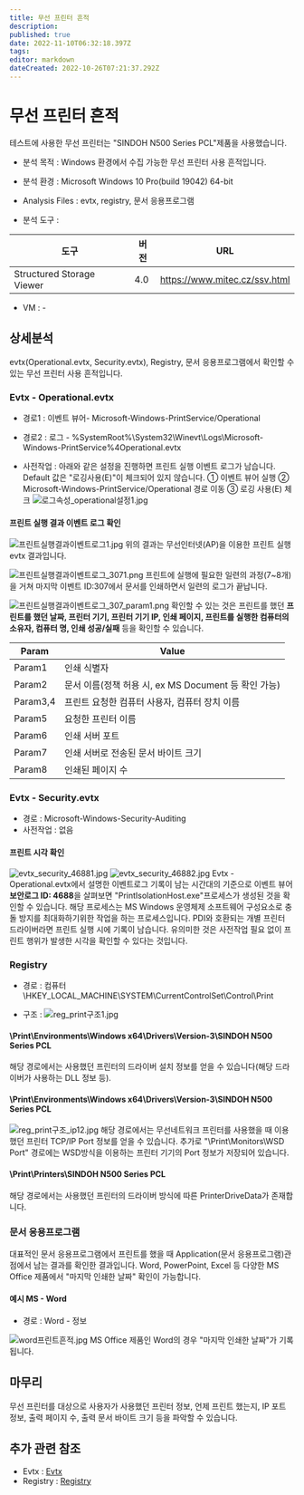 ```yaml
---
title: 무선 프린터 흔적
description: 
published: true
date: 2022-11-10T06:32:18.397Z
tags: 
editor: markdown
dateCreated: 2022-10-26T07:21:37.292Z
---
```


# 무선 프린터 흔적
테스트에 사용한 무선 프린터는 "SINDOH N500 Series PCL"제품을 사용했습니다.
- 분석 목적 : Windows 환경에서 수집 가능한 무선 프린터 사용 흔적입니다.

- 분석 환경 : Microsoft Windows 10 Pro(build 19042) 64-bit

- Analysis Files : evtx, registry, 문서 응용프로그램

- 분석 도구 :

|도구|버전|URL|
|-|-|-|
|Structured Storage Viewer|4.0|https://www.mitec.cz/ssv.html|


- VM : -


## 상세분석
evtx(Operational.evtx, Security.evtx), Registry, 문서 응용프로그램에서 확인할 수 있는 무선 프린터 사용 흔적입니다.


### Evtx - Operational.evtx
- 경로1 :
이벤트 뷰어- Microsoft-Windows-PrintService/Operational
- 경로2 :
로그 - %SystemRoot%\System32\Winevt\Logs\Microsoft-Windows-PrintService%4Operational.evtx

- 사전작업 : 
아래와 같은 설정을 진행하면 프린트 실행 이벤트 로그가 남습니다. 
Default 값은 "로깅사용(E)"이 체크되어 있지 않습니다.
① 이벤트 뷰어 실행
②	Microsoft-Windows-PrintService/Operational 경로 이동
③	로깅 사용(E) 체크
![로그속성_operational설정1.jpg](/behavior/프린터기/무선프린터기흔적/로그속성_operational설정1.jpg)

#### 프린트 실행 결과 이벤트 로그 확인

![프린트실행결과이벤트로그1.jpg](/behavior/프린터기/무선프린터기흔적/프린트실행결과이벤트로그1.jpg)
위의 결과는 무선인터넷(AP)을 이용한 프린트 실행 evtx 결과입니다.

![프린트실행결과이벤트로그_3071.png](/behavior/프린터기/무선프린터기흔적/프린트실행결과이벤트로그_3071.png)
프린트에 실행에 필요한 일련의 과정(7~8개)을 거쳐 마지막 이벤트 ID:307에서 문서를 인쇄하면서 일련의 로그가 끝납니다.

![프린트실행결과이벤트로그_307_param1.png](/behavior/프린터기/무선프린터기흔적/프린트실행결과이벤트로그_307_param1.png)
확인할 수 있는 것은 프린트를 했던 **프린트를 했던 날짜, 프린터 기기, 프린터 기기 IP, 인쇄 페이지, 프린트를 실행한 컴퓨터의 소유자, 컴퓨터 명, 인쇄 성공/실패** 등을 확인할 수 있습니다.

|Param|Value|
|-|-|
|Param1|인쇄 식별자|
|Param2|문서 이름(정책 허용 시, ex MS Document 등 확인 가능)|
|Param3,4|프린트 요청한 컴퓨터 사용자, 컴퓨터 장치 이름|
|Param5|요청한 프린터 이름|
|Param6|인쇄 서버 포트|
|Param7|인쇄 서버로 전송된 문서 바이트 크기|
|Param8|인쇄된 페이지 수|

### Evtx - Security.evtx
- 경로 :
Microsoft-Windows-Security-Auditing
- 사전작업 :
없음

#### 프린트 시각 확인
![evtx_security_46881.jpg](/behavior/프린터기/무선프린터기흔적/evtx_security_46881.jpg)
![evtx_security_46882.jpg](/behavior/프린터기/무선프린터기흔적/evtx_security_46882.jpg)
Evtx - Operational.evtx에서 설명한 이벤트로그 기록이 남는 시간대의 기준으로 이벤트 뷰어 **보안로그 ID: 4688**을 살펴보면 "PrintIsolationHost.exe"프로세스가 생성된 것을 확인할 수 있습니다. 
해당 프로세스는 MS Windows 운영체제 소프트웨어 구성요소로 충돌 방지를 최대화하기위한 작업을 하는 프로세스입니다. 
PDI와 호환되는 개별 프린터 드라이버라면 프린트 실행 시에 기록이 남습니다. 
유의미한 것은 사전작업 필요 없이 프린트 행위가 발생한 시각을 확인할 수 있다는 것입니다.

### Registry
- 경로 :
컴퓨터\HKEY_LOCAL_MACHINE\SYSTEM\CurrentControlSet\Control\Print

- 구조 :
![reg_print구조1.jpg](/behavior/프린터기/무선프린터기흔적/reg_print구조1.jpg)
#### \Print\Environments\Windows x64\Drivers\Version-3\SINDOH N500 Series PCL
해당 경로에서는 사용했던 프린터의 드라이버 설치 정보를 얻을 수 있습니다(해당 드라이버가 사용하는 DLL 정보 등).

#### \Print\Environments\Windows x64\Drivers\Version-3\SINDOH N500 Series PCL
![reg_print구조_ip12.jpg](/behavior/프린터기/무선프린터기흔적/reg_print구조_ip12.jpg)
해당 경로에서는 무선네트워크 프린터를 사용했을 때 이용했던 프린터 TCP/IP Port 정보를 얻을 수 있습니다.
추가로 "\Print\Monitors\WSD Port" 경로에는 WSD방식을 이용하는 프린터 기기의 Port 정보가 저장되어 있습니다.

#### \Print\Printers\SINDOH N500 Series PCL
해당 경로에서는 사용했던 프린터의 드라이버 방식에 따른 PrinterDriveData가 존재합니다.

### 문서 응용프로그램
대표적인 문서 응용프로그램에서 프린트를 했을 때 Application(문서 응용프로그램)관점에서 남는 결과를 확인한 결과입니다. 
Word, PowerPoint, Excel 등 다양한 MS Office 제품에서 "마지막 인쇄한 날짜" 확인이 가능합니다.

#### 예시 MS - Word
- 경로 : 
Word - 정보

![word프린트흔적.jpg](/behavior/프린터기/무선프린터기흔적/word프린트흔적.jpg)
MS Office 제품인 Word의 경우 "마지막 인쇄한 날짜"가 기록됩니다.


## 마무리
무선 프린터를 대상으로 사용자가 사용했던 프린터 정보, 언제 프린트 했는지, IP 포트 정보, 출력 페이지 수, 출력 문서 바이트 크기 등을 파악할 수 있습니다.


## 추가 관련 참조
- Evtx : [Evtx](/ko/Artifact/Evtx/)
- Registry : [Registry](/ko/Artifact/Registry)